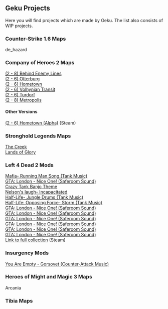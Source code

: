 ## Geku Projects

Here you will find projects which are made by Geku. The list also consists of WIP projects.

### Counter-Strike 1.6 Maps

de_hazard

### Company of Heroes 2 Maps

[(2 - 8) Behind Enemy Lines](https://gekusite.github.io/COH2001/)<br/>
[(2 - 6) Otterburg](https://gekusite.github.io/COH2002/)<br/>
[(2 - 6) Hometown](https://gekusite.github.io/COH2003/)<br/>
[(2 - 6) Volhynian Transit](https://gekusite.github.io/COH2004/)<br/>
[(2 - 6) Turdorf](https://gekusite.github.io/COH2005/)<br/>
[(2 - 8) Metropolis](https://gekusite.github.io/COH2006/)<br/>

#### Other Versions

[(2 - 6) Hometown (Alpha)](https://steamcommunity.com/sharedfiles/filedetails/?id=761043435/) (Steam) <br/>

### Stronghold Legends Maps

[The Creek](https://gekusite.github.io/SHL001/)<br/>
[Lands of Glory](https://gekusite.github.io/SHL002/)<br/>

### Left 4 Dead 2 Mods

[Mafia- Running Man Song (Tank Music)](https://gekusite.github.io/L4D2001/)<br/>
[GTA: London - Nice One! (Saferoom Sound)](https://gekusite.github.io/L4D2002/)<br/>
[Crazy Tank Banjo Theme](https://gekusite.github.io/L4D2003/)<br/>
[Nelson's laugh- Incapacitated](https://gekusite.github.io/L4D2004/)<br/>
[Half-Life- Jungle Drums (Tank Music)](https://gekusite.github.io/L4D2005/)<br/>
[Half-Life: Opposing Force- Storm (Tank Music)](https://gekusite.github.io/L4D2006/)<br/>
[GTA: London - Nice One! (Saferoom Sound)](https://gekusite.github.io/L4D2002/)<br/>
[GTA: London - Nice One! (Saferoom Sound)](https://gekusite.github.io/L4D2002/)<br/>
[GTA: London - Nice One! (Saferoom Sound)](https://gekusite.github.io/L4D2002/)<br/>
[GTA: London - Nice One! (Saferoom Sound)](https://gekusite.github.io/L4D2002/)<br/>
[GTA: London - Nice One! (Saferoom Sound)](https://gekusite.github.io/L4D2002/)<br/>
[GTA: London - Nice One! (Saferoom Sound)](https://gekusite.github.io/L4D2002/)<br/>
[Link to full collection](https://steamcommunity.com/sharedfiles/filedetails/?id=1301540591/) (Steam)<br/>

### Insurgency Mods

[You Are Empty - Gorsovet (Counter-Attack Music)](https://gekusite.github.io/INSR001/)<br/>

### Heroes of Might and Magic 3 Maps

Arcania

### Tibia Maps


